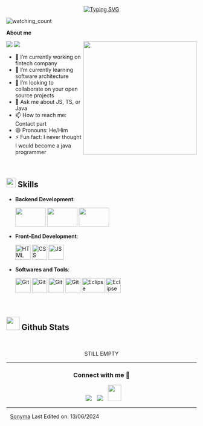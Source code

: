 
<p align="center">
<a href="https://git.io/typing-svg"><img src="https://readme-typing-svg.demolab.com?font=Georgia&weight=800&pause=1000&size=33&color=042D5E&width=370&height=100&lines=Hi+%2C+I'm+Sony+%F0%9F%91%8B" alt="Typing SVG" /></a>
</p>
<p align="left"> 
<img src="https://komarev.com/ghpvc/?username=sony2903&color=brightgreen" alt="watching_count" />
 </p>
	
**About me**

<picture> <img align="right" src="https://svgur.com/i/176B.svg" width = 300px></picture>
 <p align="left">
  <img src="https://img.shields.io/badge/Focus-Backend%20Development-dodgerblue" />
  <img src="https://img.shields.io/badge/Languages-Bahasa-dodgerblue" />
</p>

- 🔭 I’m currently working on fintech company
- 🌱 I’m currently learning software architecture
- 👯 I’m looking to collaborate on your open source projects
- 💬 Ask me about JS, TS, or Java
- 📫 How to reach me: Contact part
- 😄 Pronouns: He/Him
- ⚡ Fun fact: I never thought I would become a java programmer

<br>

## <img src="https://media2.giphy.com/media/QssGEmpkyEOhBCb7e1/giphy.gif?cid=ecf05e47a0n3gi1bfqntqmob8g9aid1oyj2wr3ds3mg700bl&rid=giphy.gif" width ="25"><b> Skills</b>

<p align="center">

- **Backend Development**:
    
     <img src="https://www.yessinfotech.com/wp-content/uploads/2019/11/spring-boot-logo.png" width="80" height="50" />

     <img src="https://cdn.icon-icons.com/icons2/2699/PNG/512/nestjs_logo_icon_169927.png" width="80" height="50" />

    <img src="https://encrypted-tbn0.gstatic.com/images?q=tbn:ANd9GcReRK0GMjOFWthI5DFzWUosYkLDy54aRHqu2w&s" width="80" height="50" />

  
- **Front-End Development**:

   <img src="https://user-images.githubusercontent.com/64439609/212556407-f122dc0e-901c-4df7-960f-29a3b52c5349.png" width="40" height="40" alt="HTML" />
   <img src="https://user-images.githubusercontent.com/64439609/212556203-47a51702-fec1-4275-bafb-6afdea15b092.png" width="40" height="40" alt="CSS" />
   <img src="https://user-images.githubusercontent.com/64439609/212556085-e6f8391a-6f25-43d5-8bfe-818167047cfb.png" width="40" height="40" alt="JS"/>

   
   



- **Softwares and Tools**:

    <img src="https://user-images.githubusercontent.com/64439609/212556685-de9a7c04-31b0-43b6-af39-7c82ac13b321.png" width="40" height="40" alt="Git"/>
    <img src="https://user-images.githubusercontent.com/64439609/212556741-81407849-82c8-4926-854f-820e8a644375.png" width="40" height="40" alt="Git"/>
    <img src="https://user-images.githubusercontent.com/64439609/212556816-5f39489d-6cee-4f1c-997f-4d30a391287c.png" width="40" height="40" alt="Git"/>
    <img src="https://user-images.githubusercontent.com/64439609/212556802-77a65ec1-aa71-4272-b603-1a57d1914678.png" width="40" height="40" alt="Git"/>
    <img src="https://i.pinimg.com/originals/ce/5b/53/ce5b53c159caf3b54c0963b31eddeb8b.png" width="60" height="40" alt="Eclipse"/>
    <img src="https://cdn.icon-icons.com/icons2/2415/PNG/512/docker_plain_logo_icon_146554.png" width="40" height="40" alt="Eclipse"/>
    



 

<br>
</p>


## <img src="https://media.giphy.com/media/iY8CRBdQXODJSCERIr/giphy.gif" width="35"><b> Github Stats </b>
<br>

<div align="center">

STILL EMPTY
	
</a>
</div>



-----

<h3 align="center" >Connect with me 🤝 </h3>

<p align="center">

 <div align="center"  class="icons-social" style="margin-left: 10px;">
        <a   target="_blank" href="https://www.linkedin.com/in/sony-m-496931173/">
			<img src="https://img.icons8.com/doodle/40/000000/linkedin--v2.png" style="margin-left: 10px;" ></a>
        <a style="margin-left: 10px;" target="_blank" href="https://github.com/sony2903">
		<img src="https://img.icons8.com/doodle/40/000000/github--v1.png"></a>
           <a style="margin-left: 10px;" target="_blank" href="mailto:sonymartha4@gmail.com">
		<img src="https://img.icons8.com/doodle/2x/gmail-new.png" style=" width:35px; height:43px;"></a>
		<a style="margin-left: 10px;" target="_blank" href="">



</p>


	

</div>


------
[Sonyma](https://github.com/sony2903)
Last Edited on: 13/06/2024
